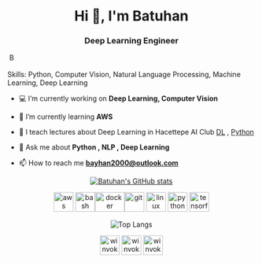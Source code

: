<h1 align="center">Hi 👋, I'm Batuhan</h1>
<h3 align="center">Deep Learning Engineer</h3>
<!--
<p align="left"> <img src="https://komarev.com/ghpvc/?username=Winvoker" alt="Winvoker" /> </p>
-->
<a align="center" href="https://www.linkedin.com/in/batuhanayhan/">
  <img align="center" alt="Batuhan Ayhan | LinkedIn" width="17px " src="https://i.stack.imgur.com/gVE0j.png" />
</a>
<br>
</br>
Skills: Python, Computer Vision, Natural Language Processing, Machine Learning, Deep Learning

- 💻 I’m currently working on **Deep Learning, Computer Vision**

- 🌱 I’m currently learning **AWS**

- 🎥 I teach lectures about Deep Learning in Hacettepe AI Club [DL](https://www.youtube.com/watch?v=REbf3hT4vm0&t=) , [Python](https://www.youtube.com/watch?v=CDzpUf6W574&t)
- 💬 Ask me about **Python , NLP , Deep Learning**

- 📫 How to reach me **bayhan2000@outlook.com**

<div align="center">

[![Batuhan's GitHub stats](https://github-readme-stats.vercel.app/api?username=Winvoker&show_icons=true&theme=material-palenight)](https://github.com/anuraghazra/github-readme-stats)

<p align="center"><img src="https://img.icons8.com/color/452/amazon-web-services.png" alt="aws" width="40" height="40"/> <img src="https://www.vectorlogo.zone/logos/gnu_bash/gnu_bash-icon.svg" alt="bash" width="40" height="40"/><img src="https://www.docker.com/wp-content/uploads/2022/03/Moby-logo.png" alt="docker" width="60" height="40"/><img src="https://upload.wikimedia.org/wikipedia/commons/thumb/3/3f/Git_icon.svg/1024px-Git_icon.svg.png" alt="git" width="40" height="40"/> <img src="https://cdn3.iconfinder.com/data/icons/logos-brands-3/24/logo_brand_brands_logos_linux-512.png" alt="linux" width="40" height="40"/> <img src="https://cdn3.iconfinder.com/data/icons/logos-and-brands-adobe/512/267_Python-512.png" alt="python" width="40" height="40"/> <img src="https://www.vectorlogo.zone/logos/tensorflow/tensorflow-icon.svg" alt="tensorflow" width="40" height="40"/></p>

  
![Top Langs](https://github-readme-stats.vercel.app/api/top-langs/?username=winvoker&layout=compact&show_icons=true&theme=material-palenight)

<a href="https://github.com/winvoker" target="blank"><img align="center" src="https://cdn.jsdelivr.net/npm/simple-icons@3.0.1/icons/github.svg" alt="winvoker" height="40" width="40" /></a>
<a href="https://www.linkedin.com/in/batuhanayhan/" target="blank"><img align="center" src="https://cdn.jsdelivr.net/npm/simple-icons@3.0.1/icons/linkedin.svg" alt="winvoker" height="40" width="40" /></a>
<a href="https://kaggle.com/winvoker" target="blank"><img align="center" src="https://cdn.jsdelivr.net/npm/simple-icons@3.0.1/icons/kaggle.svg" alt="winvoker" height="40" width="40" /></a>
